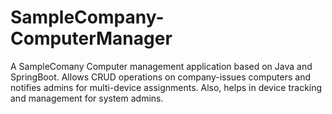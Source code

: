 # SampleCompany-ComputerManager
A SampleComany Computer management application based on Java and SpringBoot. Allows CRUD operations on company-issues computers and notifies admins for multi-device assignments. Also, helps in device tracking and management for system admins. 

